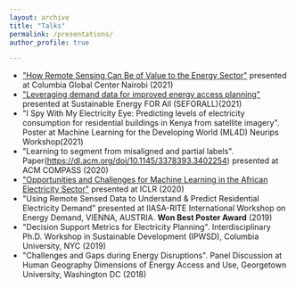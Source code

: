```yaml
---
layout: archive
title: "Talks"
permalink: /presentations/
author_profile: true

---
```

* ["How Remote Sensing Can Be of Value to the Energy Sector"](https://openreview.net/pdf?id=HJxcvrU6HB) presented at Columbia Global Center Nairobi (2021)
* ["Leveraging demand data for improved energy access planning"](https://www.youtube.com/watch?v=qxQdb4PtzWk&t=1s) presented at Sustainable Energy FOR All (SEFORALL)(2021)
* "I Spy With My Electricity Eye: Predicting levels of electricity consumption for residential buildings in Kenya from satellite imagery". Poster at Machine Learning for the Developing World (ML4D) Neurips Workshop(2021)
* "Learning to segment from misaligned and partial labels". Paper(https://dl.acm.org/doi/10.1145/3378393.3402254) presented at ACM COMPASS (2020)
* ["Opportunities and Challenges for Machine Learning in the African Electricity Sector"](https://www.youtube.com/watch?v=ZKMLPHb4vMs) presented at ICLR (2020)
* "Using Remote Sensed Data to Understand & Predict Residential Electricity Demand" presented at IIASA-RITE International Workshop on Energy Demand, VIENNA, AUSTRIA. **Won Best Poster Award** (2019)
* "Decision Support Metrics for Electricity Planning". Interdisciplinary Ph.D. Workshop in Sustainable Development (IPWSD), Columbia University, NYC (2019)
* "Challenges and Gaps during Energy Disruptions". Panel Discussion at Human Geography Dimensions of Energy Access and Use, Georgetown University, Washington DC (2018)
